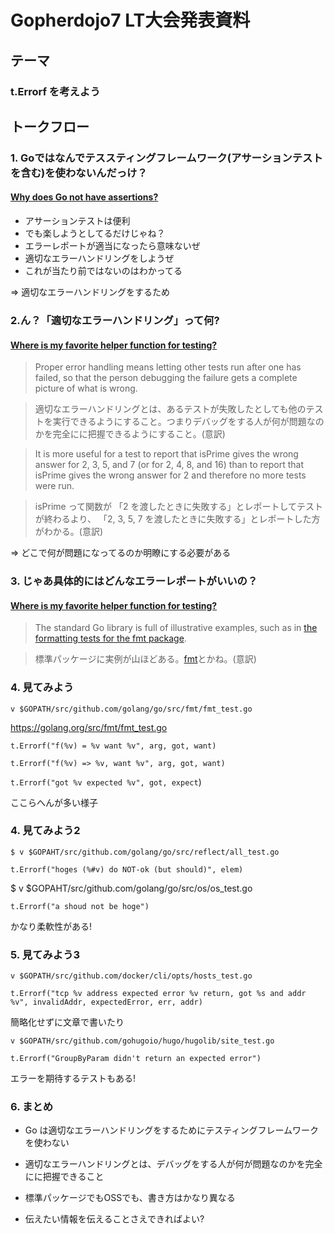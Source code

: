 # Gopherdojo7 LT大会発表資料

## テーマ

### t.Errorf を考えよう

## トークフロー

### 1. Goではなんでテススティングフレームワーク(アサーションテストを含む)を使わないんだっけ？

#### [Why does Go not have assertions? ](https://golang.org/doc/faq#assertions)

- アサーションテストは便利
- でも楽しようとしてるだけじゃね？
- エラーレポートが適当になったら意味ないぜ
- 適切なエラーハンドリングをしようぜ
- これが当たり前ではないのはわかってる

=> 適切なエラーハンドリングをするため

### 2.ん？「適切なエラーハンドリング」って何?

#### [Where is my favorite helper function for testing?](https://golang.org/doc/faq#testing_framework)

> Proper error handling means letting other tests run after one has failed, so that the person debugging the failure gets a complete picture of what is wrong.

> 適切なエラーハンドリングとは、あるテストが失敗したとしても他のテストを実行できるようにすること。つまりデバッグをする人が何が問題なのかを完全にに把握できるようにすること。(意訳)

> It is more useful for a test to report that isPrime gives the wrong answer for 2, 3, 5, and 7 (or for 2, 4, 8, and 16) than to report that isPrime gives the wrong answer for 2 and therefore no more tests were run.

> isPrime って関数が 「2 を渡したときに失敗する」とレポートしてテストが終わるより、 「2, 3, 5, 7 を渡したときに失敗する」とレポートした方がわかる。(意訳)

=> どこで何が問題になってるのか明瞭にする必要がある

### 3. じゃあ具体的にはどんなエラーレポートがいいの？

#### [Where is my favorite helper function for testing?](https://golang.org/doc/faq#testing_framework)

> The standard Go library is full of illustrative examples, such as in [the formatting tests for the fmt package](https://golang.org/src/fmt/fmt_test.go).

> 標準パッケージに実例が山ほどある。[fmt](https://golang.org/src/fmt/fmt_test.go)とかね。(意訳)

### 4. 見てみよう

`v $GOPATH/src/github.com/golang/go/src/fmt/fmt_test.go`

https://golang.org/src/fmt/fmt_test.go

`t.Errorf("f(%v) = %v want %v", arg, got, want)`

`t.Errorf("f(%v) => %v, want %v", arg, got, want)`

`t.Errorf("got %v expected %v", got, expect`)

ここらへんが多い様子

### 4. 見てみよう2

`$ v $GOPAHT/src/github.com/golang/go/src/reflect/all_test.go`

`t.Errorf("hoges (%#v) do NOT-ok (but should)", elem)`

$ v $GOPAHT/src/github.com/golang/go/src/os/os_test.go

`t.Errorf("a shoud not be hoge")`

かなり柔軟性がある!

### 5. 見てみよう3

`v $GOPATH/src/github.com/docker/cli/opts/hosts_test.go`

`t.Errorf("tcp %v address expected error %v return, got %s and addr %v", invalidAddr, expectedError, err, addr)`

簡略化せずに文章で書いたり

`v $GOPATH/src/github.com/gohugoio/hugo/hugolib/site_test.go`

`t.Errorf("GroupByParam didn't return an expected error")`

エラーを期待するテストもある!

### 6. まとめ

- Go は適切なエラーハンドリングをするためにテスティングフレームワークを使わない

- 適切なエラーハンドリングとは、デバッグをする人が何が問題なのかを完全にに把握できること

- 標準パッケージでもOSSでも、書き方はかなり異なる

- 伝えたい情報を伝えることさえできればよい?
